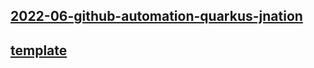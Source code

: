 ## [2022-06-github-automation-quarkus-jnation](2022-06-github-automation-quarkus-jnation)

## [template](template)

